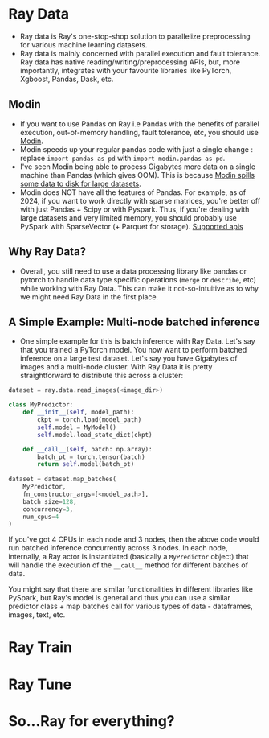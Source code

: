 # Ray Data
- Ray data is Ray's one-stop-shop solution to parallelize preprocessing for various machine learning datasets. 
- Ray data is mainly concerned with parallel execution and fault tolerance. Ray data has native reading/writing/preprocessing APIs, but, more importantly, integrates with your favourite libraries like PyTorch, Xgboost, Pandas, Dask, etc.
## Modin
- If you want to use Pandas on Ray i.e Pandas with the benefits of parallel execution, out-of-memory handling, fault tolerance, etc, you should use [Modin](https://github.com/modin-project/modin).
- Modin speeds up your regular pandas code with just a single change : replace `import pandas as pd` with `import modin.pandas as pd`. 
- I've seen Modin being able to process Gigabytes more data on a single machine than Pandas (which gives OOM). This is because [Modin spills some data to disk for large datasets](https://modin.readthedocs.io/en/stable/getting_started/why_modin/out_of_core.html).
- Modin does NOT have all the features of Pandas. For example, as of 2024, if you want to work directly with sparse matrices, you're better off with just Pandas + Scipy or with Pyspark. Thus, if you're dealing with large datasets and very limited memory, you should probably use PySpark with SparseVector (+ Parquet for storage). [Supported apis](https://modin.readthedocs.io/en/stable/supported_apis/dataframe_supported.html)

## Why Ray Data?
- Overall, you still need to use a data processing library like pandas or pytorch to handle data type specific operations (`merge` or `describe`, etc) while working with Ray Data. This can make it not-so-intuitive as to why we might need Ray Data in the first place.
## A Simple Example: Multi-node batched inference
- One simple example for this is batch inference with Ray Data. Let's say that you trained a PyTorch model. You now want to perform batched inference on a large test dataset. Let's say you have Gigabytes of images and a multi-node cluster. With Ray Data it is pretty straightforward to distribute this across a cluster:

```python
dataset = ray.data.read_images(<image_dir>)

class MyPredictor:
    def __init__(self, model_path):
        ckpt = torch.load(model_path)
        self.model = MyModel()
        self.model.load_state_dict(ckpt)

    def __call__(self, batch: np.array):
        batch_pt = torch.tensor(batch)
        return self.model(batch_pt)
    
dataset = dataset.map_batches(
    MyPredictor, 
    fn_constructor_args=[<model_path>], 
    batch_size=128,
    concurrency=3,
    num_cpus=4
)
```

If you've got 4 CPUs in each node and 3 nodes, then the above code would run batched inference concurrently across 3 nodes. In each node, internally, a Ray actor is instantiated (basically a `MyPredictor` object) that will handle the execution of the `__call__` method for different batches of data. 

You might say that there are similar functionalities in different libraries like PySpark, but Ray's model is general and thus you can use a similar predictor class + map batches call for various types of data - dataframes, images, text, etc.

# Ray Train


# Ray Tune

# So...Ray for everything?